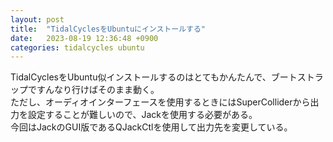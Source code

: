 ```yaml
---
layout: post
title:  "TidalCyclesをUbuntuにインストールする"
date:   2023-08-19 12:36:48 +0900
categories: tidalcycles ubuntu
---
```

TidalCyclesをUbuntu似インストールするのはとてもかんたんで、ブートストラップですんなり行けばそのまま動く。  
ただし、オーディオインターフェースを使用するときにはSuperColliderから出力を設定することが難しいので、Jackを使用する必要がある。  
今回はJackのGUI版であるQJackCtlを使用して出力先を変更している。